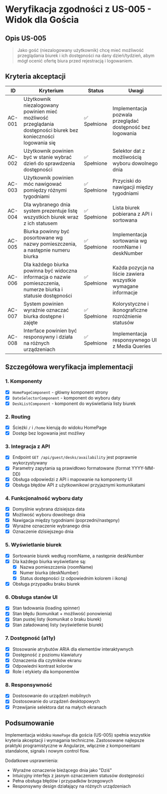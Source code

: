 # Weryfikacja zgodności z US-005 - Widok dla Gościa

## Opis US-005
> Jako gość (niezalogowany użytkownik) chcę mieć możliwość przeglądania biurek i ich dostępności na dany dzień/tydzień, abym mógł ocenić ofertę biura przed rejestracją i logowaniem.

## Kryteria akceptacji

| ID | Kryterium | Status | Uwagi |
|----|-----------|--------|-------|
| AC-001 | Użytkownik niezalogowany powinien mieć możliwość przeglądania dostępności biurek bez konieczności logowania się | ✅ Spełnione | Implementacja pozwala przeglądać dostępność bez logowania |
| AC-002 | Użytkownik powinien być w stanie wybrać dzień do sprawdzenia dostępności | ✅ Spełnione | Selektor dat z możliwością wyboru dowolnego dnia |
| AC-003 | Użytkownik powinien móc nawigować pomiędzy różnymi tygodniami | ✅ Spełnione | Przyciski do nawigacji między tygodniami |
| AC-004 | Dla wybranego dnia system prezentuje listę wszystkich biurek wraz z ich statusem | ✅ Spełnione | Lista biurek pobierana z API i sortowana |
| AC-005 | Biurka powinny być posortowane wg nazwy pomieszczenia, a następnie numeru biurka | ✅ Spełnione | Implementacja sortowania wg roomName i deskNumber |
| AC-006 | Dla każdego biurka powinna być widoczna informacja o nazwie pomieszczenia, numerze biurka i statusie dostępności | ✅ Spełnione | Każda pozycja na liście zawiera wszystkie wymagane informacje |
| AC-007 | System powinien wyraźnie oznaczać biurka dostępne i zajęte | ✅ Spełnione | Kolorystyczne i ikonograficzne rozróżnienie statusów |
| AC-008 | Interface powinien być responsywny i działa na różnych urządzeniach | ✅ Spełnione | Implementacja responsywnego UI z Media Queries |

## Szczegółowa weryfikacja implementacji

### 1. Komponenty
- [x] `HomePageComponent` - główny komponent strony
- [x] `DateSelectorComponent` - komponent do wyboru daty
- [x] `DeskListComponent` - komponent do wyświetlania listy biurek

### 2. Routing
- [x] Ścieżki `/` i `/home` kierują do widoku HomePage
- [x] Dostęp bez logowania jest możliwy

### 3. Integracja z API
- [x] Endpoint `GET /api/guest/desks/availability` jest poprawnie wykorzystywany
- [x] Parametry zapytania są prawidłowo formatowane (format YYYY-MM-DD)
- [x] Obsługa odpowiedzi z API i mapowanie na komponenty UI
- [x] Obsługa błędów API z użytkownikowi przyjaznymi komunikatami

### 4. Funkcjonalność wyboru daty
- [x] Domyślnie wybrana dzisiejsza data
- [x] Możliwość wyboru dowolnego dnia
- [x] Nawigacja między tygodniami (poprzedni/następny)
- [x] Wyraźne oznaczenie wybranego dnia
- [x] Oznaczenie dzisiejszego dnia

### 5. Wyświetlanie biurek
- [x] Sortowanie biurek według roomName, a następnie deskNumber
- [x] Dla każdego biurka wyświetlane są:
  - [x] Nazwa pomieszczenia (roomName)
  - [x] Numer biurka (deskNumber)
  - [x] Status dostępności (z odpowiednim kolorem i ikoną)
- [x] Obsługa przypadku braku biurek

### 6. Obsługa stanów UI
- [x] Stan ładowania (loading spinner)
- [x] Stan błędu (komunikat + możliwość ponowienia)
- [x] Stan pustej listy (komunikat o braku biurek)
- [x] Stan załadowanej listy (wyświetlenie biurek)

### 7. Dostępność (a11y)
- [x] Stosowanie atrybutów ARIA dla elementów interaktywnych
- [x] Dostępność z poziomu klawiatury
- [x] Oznaczenia dla czytników ekranu
- [x] Odpowiedni kontrast kolorów
- [x] Role i etykiety dla komponentów

### 8. Responsywność
- [x] Dostosowanie do urządzeń mobilnych
- [x] Dostosowanie do urządzeń desktopowych
- [x] Przewijanie selektora dat na małych ekranach

## Podsumowanie
Implementacja widoku `HomePage` dla gościa (US-005) spełnia wszystkie kryteria akceptacji i wymagania techniczne. Zastosowane najlepsze praktyki programistyczne w Angularze, włącznie z komponentami standalone, signals i nowym control flow.

Dodatkowe usprawnienia:
- Wyraźne oznaczenie bieżącego dnia jako "Dziś"
- Intuicyjny interfejs z jasnym oznaczeniem statusów dostępności
- Pełna obsługa błędów i przypadków brzegowych
- Responsywny design działający na różnych urządzeniach 

